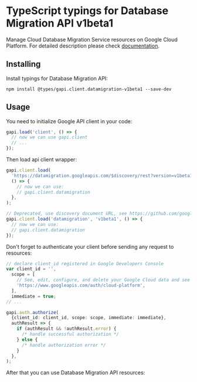 # TypeScript typings for Database Migration API v1beta1

Manage Cloud Database Migration Service resources on Google Cloud Platform.
For detailed description please check [documentation](https://cloud.google.com/database-migration/).

## Installing

Install typings for Database Migration API:

```
npm install @types/gapi.client.datamigration-v1beta1 --save-dev
```

## Usage

You need to initialize Google API client in your code:

```typescript
gapi.load('client', () => {
  // now we can use gapi.client
  // ...
});
```

Then load api client wrapper:

```typescript
gapi.client.load(
  'https://datamigration.googleapis.com/$discovery/rest?version=v1beta1',
  () => {
    // now we can use:
    // gapi.client.datamigration
  },
);
```

```typescript
// Deprecated, use discovery document URL, see https://github.com/google/google-api-javascript-client/blob/master/docs/reference.md#----gapiclientloadname----version----callback--
gapi.client.load('datamigration', 'v1beta1', () => {
  // now we can use:
  // gapi.client.datamigration
});
```

Don't forget to authenticate your client before sending any request to resources:

```typescript
// declare client_id registered in Google Developers Console
var client_id = '',
  scope = [
    // See, edit, configure, and delete your Google Cloud data and see the email address for your Google Account.
    'https://www.googleapis.com/auth/cloud-platform',
  ],
  immediate = true;
// ...

gapi.auth.authorize(
  {client_id: client_id, scope: scope, immediate: immediate},
  authResult => {
    if (authResult && !authResult.error) {
      /* handle successful authorization */
    } else {
      /* handle authorization error */
    }
  },
);
```

After that you can use Database Migration API resources: <!-- TODO: make this work for multiple namespaces -->

```typescript

```
